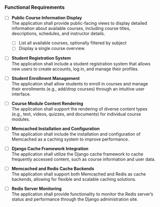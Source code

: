 ### Functional Requirements

- [ ] **Public Course Information Display**  
  The application shall provide public-facing views to display detailed information about available courses, including course titles, descriptions, schedules, and instructor details.
  - [ ] List all available courses, optionally filtered by subject
  - [ ] Display a single course overview.

- [ ] **Student Registration System**  
  The application shall include a student registration system that allows new users to create accounts, log in, and manage their profiles.

- [ ] **Student Enrollment Management**  
  The application shall allow students to enroll in courses and manage their enrollments (e.g., add/drop courses) through an intuitive user interface.

- [ ] **Course Module Content Rendering**  
  The application shall support the rendering of diverse content types (e.g., text, videos, quizzes, and documents) for individual course modules.

- [ ] **Memcached Installation and Configuration**  
  The application shall include the installation and configuration of Memcached as a caching system to improve performance.

- [ ] **Django Cache Framework Integration**  
  The application shall utilize the Django cache framework to cache frequently accessed content, such as course information and user data.

- [ ] **Memcached and Redis Cache Backends**  
  The application shall support both Memcached and Redis as cache backends, allowing for flexible and scalable caching solutions.

- [ ] **Redis Server Monitoring**  
  The application shall provide functionality to monitor the Redis server’s status and performance through the Django administration site.
